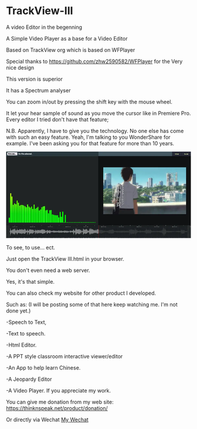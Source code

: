 # TrackView-III
A video Editor in the begenning

A Simple Video Player as a base for a Video Editor

Based on TrackView org which is based on WFPlayer

Special thanks to https://github.com/zhw2590582/WFPlayer for the Very nice design

This version is superior

It has a Spectrum analyser

You can zoom in/out by pressing the shift key with the mouse wheel. 

It let your hear sample of sound as you move the cursor like in Premiere Pro.
Every editor I tried don't have that feature;

N.B. Apparently, I have to give you the technology. No one else has come with such an easy feature. 
Yeah, I'm talking to you WonderShare for example. I've been asking you for that feature for more than 10 years.

<img src="https://github.com/DCWizard/TrackView-II/blob/main/img/TrackView%20II.webp">



To see, to use... ect.

Just open the TrackView III.html in your browser.

You don't even need a web server.



Yes, it's that simple.

You can also check my website for other product I developed.

Such as:
(I will be posting some of that here keep watching me. I'm not done yet.)

-Speech to Text,

-Text to speech.

-Html Editor.

-A PPT style classroom interactive viewer/editor

-An App to help learn Chinese.

-A Jeopardy Editor

-A Video Player.
If you appreciate my work.

You can give me donation from my web site: https://thinknspeak.net/product/donation/

Or directly via Wechat <a href="https://github.com/DCWizard/WriteIt/raw/refs/heads/main/img/MyWechat.webp" >My Wechat</a>
